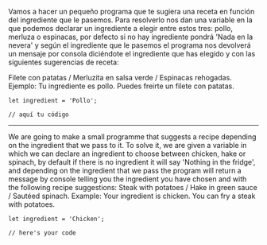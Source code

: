 Vamos a hacer un pequeño programa que te sugiera una receta en función del ingrediente que le pasemos.
Para resolverlo nos dan una variable en la que podemos declarar un ingrediente a elegir entre estos tres: pollo, merluza o espinacas, por defecto si no hay ingrediente pondrá 'Nada en la nevera' y según el ingrediente que le pasemos el programa nos devolverá un mensaje por consola diciéndote el ingrediente que has elegido y con las siguientes sugerencias de receta:

Filete con patatas / Merluzita en salsa verde / Espinacas rehogadas.
Ejemplo: Tu ingrediente es pollo. Puedes freirte un filete con patatas.

```
let ingredient = 'Pollo';

// aquí tu código
```

---

We are going to make a small programme that suggests a recipe depending on the ingredient that we pass to it. To solve it, we are given a variable in which we can declare an ingredient to choose between chicken, hake or spinach, by default if there is no ingredient it will say 'Nothing in the fridge', and depending on the ingredient that we pass the program will return a message by console telling you the ingredient you have chosen and with the following recipe suggestions:
Steak with potatoes / Hake in green sauce / Sautéed spinach.
Example: Your ingredient is chicken. You can fry a steak with potatoes.

```
let ingredient = 'Chicken';

// here's your code
```
